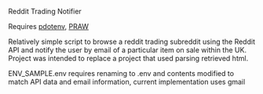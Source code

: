 Reddit Trading Notifier

Requires [pdotenv](https://pypi.org/project/python-dotenv/), [PRAW](https://praw.readthedocs.io/en/latest/index.html)

Relatively simple script to browse a reddit trading subreddit using the Reddit API and notify the user by email of a particular item on sale within the UK. Project was intended to replace a project that used parsing retrieved html.

ENV_SAMPLE.env requires renaming to .env and contents modified to match API data and email information, current implementation uses gmail
